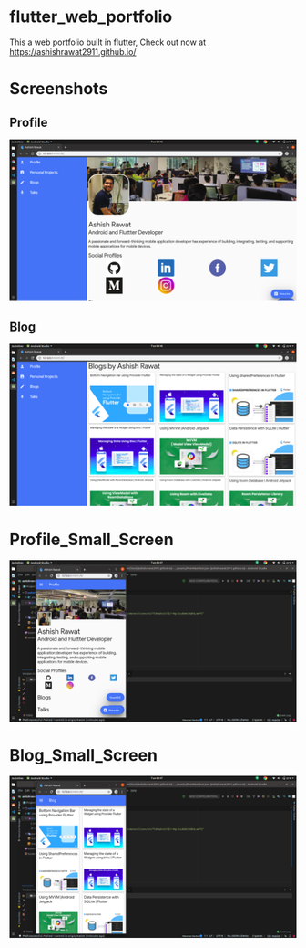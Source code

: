 # flutter_web_portfolio
This a web portfolio built in flutter, Check out now at https://ashishrawat2911.github.io/

# Screenshots

## Profile
<img src="https://raw.githubusercontent.com/ashishrawat2911/flutter_web_portfolio/master/screenshots/profile.png?token=AHZSZETBT77D3NZL5ZD7BNK5EQE6E" >

## Blog
<img src="https://raw.githubusercontent.com/ashishrawat2911/flutter_web_portfolio/master/screenshots/blog.png?token=AHZSZEWIM7QVJNFJPSNYRYC5EQELC" >

# Profile_Small_Screen
<img src="https://raw.githubusercontent.com/ashishrawat2911/flutter_web_portfolio/master/screenshots/profilesmall.png?token=AHZSZEQFWNIIG7XNFSG2WT25EQEQU">

# Blog_Small_Screen
<img src ="https://raw.githubusercontent.com/ashishrawat2911/flutter_web_portfolio/master/screenshots/blogsmall.png?token=AHZSZEQLAPY3HOEXVKBL3IC5EQEUG">
